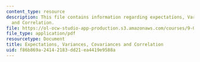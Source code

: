 ```yaml
---
content_type: resource
description: This file contains information regarding expectations, Variances, Covariances
  and Correlation.
file: https://ol-ocw-studio-app-production.s3.amazonaws.com/courses/9-07-statistics-for-brain-and-cognitive-science-fall-2016/f86b869a24142183dd21ea4419e9588a_MIT9_07F16_lec6.pdf
file_type: application/pdf
resourcetype: Document
title: Expectations, Variances, Covariances and Correlation
uid: f86b869a-2414-2183-dd21-ea4419e9588a
---
```

